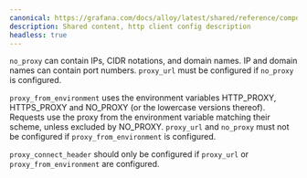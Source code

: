```yaml
---
canonical: https://grafana.com/docs/alloy/latest/shared/reference/components/http-client-proxy-config-description-args/
description: Shared content, http client config description
headless: true
---
```


`no_proxy` can contain IPs, CIDR notations, and domain names. IP and domain names can contain port numbers.
`proxy_url` must be configured if `no_proxy` is configured.

`proxy_from_environment` uses the environment variables HTTP_PROXY, HTTPS_PROXY and NO_PROXY (or the lowercase versions thereof).
Requests use the proxy from the environment variable matching their scheme, unless excluded by NO_PROXY.
`proxy_url` and `no_proxy` must not be configured if `proxy_from_environment` is configured.

`proxy_connect_header` should only be configured if `proxy_url` or `proxy_from_environment` are configured.
